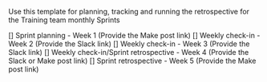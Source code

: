 Use this template for planning, tracking and running the retrospective for the Training team monthly Sprints

[] Sprint planning - Week 1 (Provide the Make post link)
[] Weekly check-in - Week 2 (Provide the Slack link)
[] Weekly check-in - Week 3 (Provide the Slack link)
[] Weekly check-in/Sprint retrospective - Week 4 (Provide the Slack or Make post link)
[] Sprint retrospective - Week 5 (Provide the Make post link)
